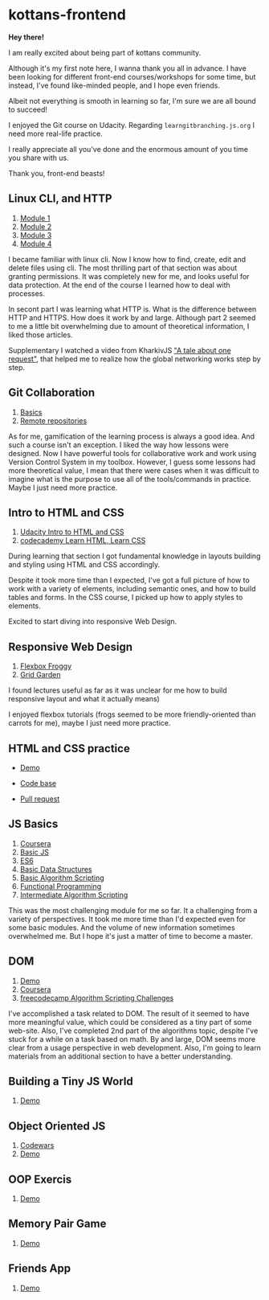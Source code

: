 # kottans-frontend

**Hey there!**

I am really excited about being part of kottans community. 

Although it's my first note here, I wanna thank you all in advance. I have been looking for different front-end courses/workshops for some time, but instead, I've found like-minded people, and I hope even friends. 

Albeit not everything is smooth in learning so far, I'm sure we are all bound to succeed!

I enjoyed the Git course on Udacity. Regarding `learngitbranching.js.org` I need more real-life practice.

I really appreciate all you've done and the enormous amount of you time you share with us. 

Thank you, front-end beasts!

## Linux CLI, and HTTP

1.  [Module 1](/task_linux_cli/module-1.jpg)
1. [Module 2](/task_linux_cli/module-2.jpg)
1. [Module 3](/task_linux_cli/module-3.jpg)
1. [Module 4](/task_linux_cli/module-4.jpg)

I became familiar with linux cli. Now I know how to find, create, edit and delete files using cli. The most thrilling part of that section was about granting permissions. It was completely new for me, and looks useful for data protection. At the end of the course I learned how to deal with processes. 

In secont part I was learning what HTTP is. What is the difference between HTTP and HTTPS. How does it work by and large. 
Although part 2 seemed to me a little bit overwhelming due to amount  of theoretical information, I liked those articles.

Supplementary I watched a video from KharkivJS ["A tale about one request"](https://www.youtube.com/watch?v=uXXdYCd93F8&ab_channel=KharkivJSCommunity), that helped me to realize how the global networking works step by step. 

## Git Collaboration

1.  [Basics](/task_git_collaboration/git-collaboration1.jpg)
1. [Remote repositories](/task_git_collaboration/git-collaboration2.jpg)

As for me, gamification of the learning process is always a good idea. And such a course isn't an exception. I liked the way how lessons were designed. Now I have powerful tools for collaborative work and work using Version Control System in my toolbox. However, I guess some lessons had more theoretical value, I mean that there were cases when it was difficult to imagine what is the purpose to use all of the tools/commands in practice. Maybe I just need more practice.  

## Intro to HTML and CSS

1.  [Udacity Intro to HTML and CSS](/intro_to_HTML_and_CSS/udacity_html_css.jpg)
1. [codecademy Learn HTML, Learn CSS](/intro_to_HTML_and_CSS/css_html.jpg)

During learning that section I got fundamental knowledge in layouts building and styling using HTML and CSS accordingly. 

Despite it took more time than I expected, I've got a full picture of how to work with a variety of elements, including semantic ones, and how to build tables and forms. In the CSS course, I picked up how to apply styles to elements.

Excited to start diving into responsive Web Design.

## Responsive Web Design

1.  [Flexbox Froggy ](/responsive_web_design/frog.jpg)
1. [Grid Garden ](/responsive_web_design/garden.jpg)

I found lectures useful as far as it was unclear for me how to build responsive layout and what it actually means) 

I enjoyed flexbox tutorials (frogs seemed to be more friendly-oriented  than carrots for me), maybe I just need more practice. 

## HTML and CSS practice
- [Demo](https://misshatsker.github.io/hooli-style-popup/)

- [Code base](https://github.com/misshatsker/hooli-style-popup)

- [Pull request](https://github.com/kottans/frontend-2022-homeworks/pull/203)

## JS Basics
1.  [Coursera ](/js_basics/coursera.jpg)
1. [Basic JS ](/js_basics/jsbasics.jpg)
1.  [ES6 ](/js_basics/es6.jpg)
1. [Basic Data Structures ](/js_basics/datastructure.jpg)
1.  [Basic Algorithm Scripting ](/js_basics/basicalgorithm.jpg)
1. [Functional Programming ](/js_basics/functional.jpg)
1. [Intermediate Algorithm Scripting ](/js_basics/intermediaalgorithm.jpg)

This was the most challenging module for me so far. It a challenging from a variety of perspectives. It took me more time than I'd expected even for some basic modules. And the volume of new information sometimes overwhelmed me. But I hope it's just a matter of time to become a master. 

## DOM
1.  [Demo](https://misshatsker.github.io/document-object-model/)
1.  [Coursera](/task_js_dom/coursera.jpg)
1. [freecodecamp Algorithm Scripting Challenges](/task_js_dom/12-18.jpg)

I've accomplished a task related to DOM. The result of it seemed to have more meaningful value, which could be considered as a tiny part of some web-site. Also, I've completed 2nd part of the algorithms topic, despite I've stuck for a while on a task based on math.
By and large, DOM seems more clear from a usage perspective in web development. Also, I'm going to learn materials from an additional section to have a better understanding.

## Building a Tiny JS World

1.  [Demo](https://misshatsker.github.io/a-tiny-JS-world/)



## Object Oriented JS

1.  [Сodewars](/object_oriented_javascript/codewars.jpg)
2. [Demo](https://misshatsker.github.io/frontend-nanodegree-arcade-game/)

## OOP Exercis

1.  [Demo](https://misshatsker.github.io/a-tiny-JS-world/)

## Memory Pair Game

1.  [Demo](https://misshatsker.github.io/memory-game/)

## Friends App

1. [Demo](https://misshatsker.github.io/friends-app/)





 